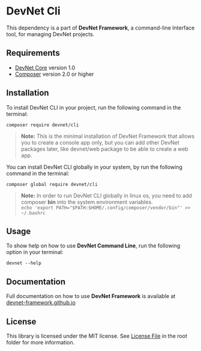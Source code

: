 # DevNet Cli
This dependency is a part of **DevNet Framework**, a command-line Interface tool, for managing DevNet projects.

## Requirements
- [DevNet Core](https://github.com/DevNet-Framework/core/) version 1.0
- [Composer](https://getcomposer.org/) version 2.0 or higher

## Installation
To install DevNet CLI in your project, run the following command in the terminal:
```
composer require devnet/cli
```
>**Note:** This is the minimal installation of DevNet Framework that allows you to create a console app only, but you can add other DevNet packages later, like devnet/web package to be able to create a web app.

You can install DevNet CLI globally in your system, by run the following command in the terminal:
```
composer global require devnet/cli
```

>**Note:** In order to run DevNet CLI globally in linux os, you need to add composer **bin** into the system environment variables.  
>`echo 'export PATH="$PATH:$HOME/.config/composer/vendor/bin"' >> ~/.bashrc`

## Usage
To show help on how to use **DevNet Command Line**, run the following option in your terminal:

```
devnet --help
```

## Documentation
Full documentation on how to use **DevNet Framework** is available at [devnet-framework.github.io](https://devnet-framework.github.io)

## License
This library is licensed under the MIT license. See [License File](https://github.com/DevNet-Framework/cli/blob/master/LICENSE) in the root folder for more information.
